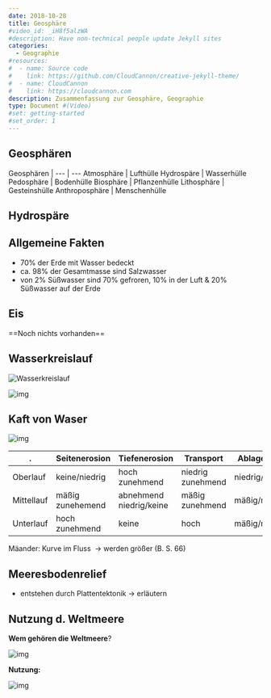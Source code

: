```yaml
---
date: 2018-10-28
title: Geosphäre
#video_id: _iH8f5alzWA
#description: Have non-technical people update Jekyll sites
categories:
  - Geographie
#resources:
#  - name: Source code
#    link: https://github.com/CloudCannon/creative-jekyll-theme/
#  - name: CloudCannon
#    link: https://cloudcannon.com
description: Zusammenfassung zur Geosphäre, Geographie
type: Document #(Video)
#set: getting-started
#set_order: 1
---
```


## Geosphären
Geosphären |
--- | ---
Atmosphäre | Lufthülle
Hydrospäre | Wasserhülle
Pedosphäre | Bodenhülle
Biosphäre | Pflanzenhülle
Lithosphäre | Gesteinshülle
Anthroposphäre | Menschenhülle

## Hydrospäre
## Allgemeine Fakten

- 70% der Erde mit Wasser bedeckt
- ca. 98% der Gesamtmasse sind Salzwasser
- von 2% Süßwasser sind 70% gefroren, 10% in der Luft & 20% Süßwasser auf der Erde

## Eis

==Noch nichts vorhanden==

## Wasserkreislauf

![Wasserkreislauf](https://www3.hhu.de/biodidaktik/WasserSek_I/wo_findet_man_wasser/bilder/wasserkreislauf.jpg)

![img](https://static.betzold.de/images/prod/89853/Magnetischer-Wasserkreislauf-89853_a-XL.jpg)



## Kaft von Waser

![img](https://cdn.discordapp.com/attachments/506223959243489280/506223992835801088/unknown.png)

. | Seitenerosion | Tiefenerosion | Transport | Ablagerung
--- | --- | --- | --- | ---
Oberlauf | keine/niedrig | hoch zunehmend | niedrig zunehmend | niedrig/keine
Mittellauf | mäßig zunehemend | abnehmend niedrig/keine | mäßig zunehmend | mäßig/niedrig
Unterlauf | hoch zunehmend | keine | hoch | mäßig/niedrig

Mäander: Kurve im Fluss
​			-> werden größer (B. S. 66)



## Meeresbodenrelief

- entstehen durch Plattentektonik -> erläutern

## Nutzung d. Weltmeere

**Wem gehören die Weltmeere**?

![img](https://cdn.discordapp.com/attachments/506223959243489280/506228392161574923/Scan_2018-10-28_23.08.48.jpg)

**Nutzung:**

![img](https://cdn.discordapp.com/attachments/506223959243489280/506231618357166080/unknown.png)
